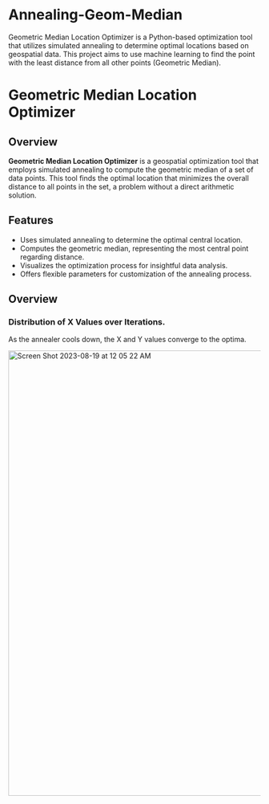 # Annealing-Geom-Median
Geometric Median Location Optimizer is a Python-based optimization tool that utilizes simulated annealing to determine optimal locations based on geospatial data. This project aims to use machine learning to find the point with the least distance from all other points (Geometric Median).

# Geometric Median Location Optimizer

## Overview
**Geometric Median Location Optimizer** is a geospatial optimization tool that employs simulated annealing to compute the geometric median of a set of data points. This tool finds the optimal location that minimizes the overall distance to all points in the set, a problem without a direct arithmetic solution.

## Features
- Uses simulated annealing to determine the optimal central location.
- Computes the geometric median, representing the most central point regarding distance.
- Visualizes the optimization process for insightful data analysis.
- Offers flexible parameters for customization of the annealing process.

## Overview

### Distribution of X Values over Iterations.
As the annealer cools down, the X and Y values converge to the optima.

<img width="887" alt="Screen Shot 2023-08-19 at 12 05 22 AM" src="https://github.com/MSaadAsad/Annealing-Geom-Median/assets/125154054/2421d2b7-ce0a-4502-afea-37abb8546a5b">

